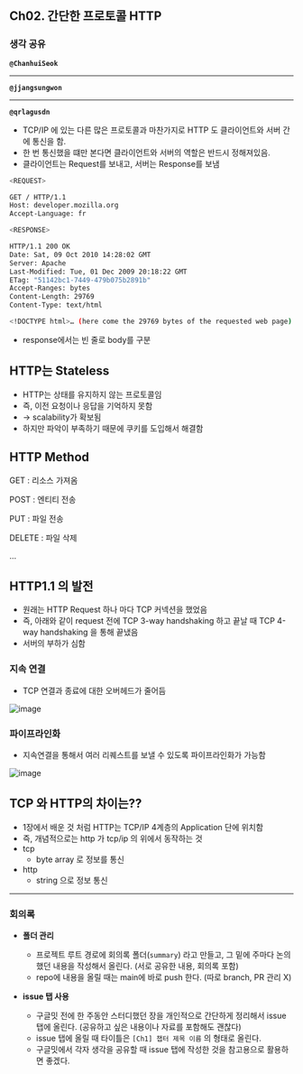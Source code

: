 ## **Ch02. 간단한 프로토콜 HTTP**

### **생각 공유**

**`@ChanhuiSeok`**

---

**`@jjangsungwon`** 

---

**`@qrlagusdn`** 

- TCP/IP 에 있는 다른 많은 프로토콜과 마찬가지로 HTTP 도 클라이언트와 서버 간에 통신을 함.
- 한 번 통신했을 떄만 본다면 클라이언트와 서버의 역할은 반드시 정해져있음.
- 클라이언트는 Request를 보내고, 서버는 Response를 보냄

```bash
<REQUEST>

GET / HTTP/1.1
Host: developer.mozilla.org
Accept-Language: fr
```

```bash
<RESPONSE>

HTTP/1.1 200 OK
Date: Sat, 09 Oct 2010 14:28:02 GMT
Server: Apache
Last-Modified: Tue, 01 Dec 2009 20:18:22 GMT
ETag: "51142bc1-7449-479b075b2891b"
Accept-Ranges: bytes
Content-Length: 29769
Content-Type: text/html

<!DOCTYPE html>… (here come the 29769 bytes of the requested web page)
```

- response에서는 빈 줄로 body를 구분

## HTTP는 Stateless

- HTTP는 상태를 유지하지 않는 프로토콜임
- 즉, 이전 요청이나 응답을 기억하지 못함
- → scalability가 확보됨
- 하지만 파악이 부족하기 때문에 쿠키를 도입해서 해결함

## HTTP Method

GET : 리소스 가져옴

POST : 엔티티 전송

PUT : 파일 전송

DELETE : 파일 삭제

…

## HTTP1.1 의 발전

- 원래는 HTTP Request 하나 마다 TCP 커넥션을 했었음
- 즉, 아래와 같이 request 전에 TCP 3-way handshaking 하고  끝날 때 TCP 4-way handshaking 을 통해 끝냈음
- 서버의 부하가 심함

### 지속 연결

- TCP 연결과 종료에 대한 오버헤드가 줄어듬

![image](https://user-images.githubusercontent.com/37402136/194593892-b3741518-8b31-4f37-9b4f-b5faa086d6ff.png)

### 파이프라인화

- 지속연결을 통해서 여러 리퀘스트를 보낼 수 있도록 파이프라인화가 가능함

![image](https://user-images.githubusercontent.com/37402136/194593914-61d770ee-3ef2-44ff-85a4-d9e67e70bb5a.png)

## TCP 와 HTTP의 차이는??

- 1장에서 배운 것 처럼 HTTP는 TCP/IP 4계층의 Application 단에 위치함
- 즉, 개념적으로는 http 가 tcp/ip 의 위에서 동작하는 것
- tcp
    - byte array 로 정보를 통신
- http
    - string 으로 정보 통신
---

### **회의록**

- **폴더 관리**
  - 프로젝트 루트 경로에 회의록 폴더(`summary`) 라고 만들고, 그 밑에 주마다 논의했던 내용을 작성해서 올린다. (서로 공유한 내용, 회의록 포함)
  - repo에 내용을 올릴 때는 main에 바로 push 한다. (따로 branch, PR 관리 X)

- **issue 탭 사용**
  - 구글밋 전에 한 주동안 스터디했던 장을 개인적으로 간단하게 정리해서 issue 탭에 올린다. (공유하고 싶은 내용이나 자료를 포함해도 괜찮다)
  - issue 탭에 올릴 때 타이틀은 `[Ch1] 챕터 제목 이름` 의 형태로 올린다.
  - 구글밋에서 각자 생각을 공유할 때 issue 탭에 작성한 것을 참고용으로 활용하면 좋겠다.
